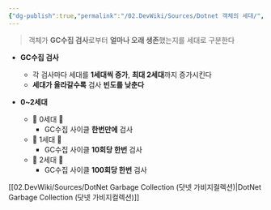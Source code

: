 ```yaml
---
{"dg-publish":true,"permalink":"/02.DevWiki/Sources/Dotnet 객체의 세대/","noteIcon":"","created":"2024-11-10T15:01:49.000+09:00","updated":"2025-07-19T22:58:36.000+09:00"}
---
```


> 객체가 **GC수집 검사**로부터 **얼마나 오래 생존**했는지를 세대로 구분한다

* **GC수집 검사**
	* 각 검사마다 세대를 **1세대씩 증가**, **최대 2세대**까지 증가시킨다
	* **세대가 올라갈수록** 검사 **빈도를 낮춘다**

* **0~2세대**
	* 🥚 0세대 👶
		* GC수집 사이클 **한번만에** 검사
	* 🐥 1세대 👨
		* GC수집 사이클 **10회당 한번** 검사
	* 🐓 2세대 👴
		* GC수집 사이클 **100회당 한번** 검사


[[02.DevWiki/Sources/DotNet Garbage Collection (닷넷 가비지컬렉션)\|DotNet Garbage Collection (닷넷 가비지컬렉션)]]